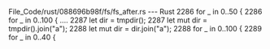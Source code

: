 File_Code/rust/088696b98f/fs/fs_after.rs --- Rust
2286         for _ in 0..50 {                                                                                                                                2286         for _ in 0..100 {
....                                                                                                                                                         2287             let dir = tmpdir();
2287             let mut dir = tmpdir().join("a");                                                                                                           2288             let mut dir = dir.join("a");
2288             for _ in 0..100 {                                                                                                                           2289             for _ in 0..40 {

